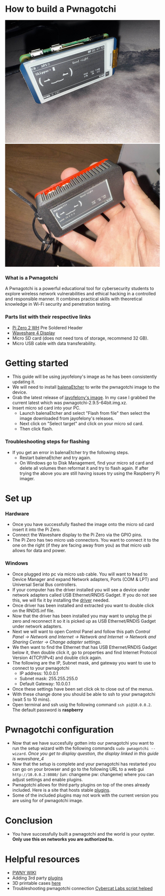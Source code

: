 # How to build a Pwnagotchi

<img src="imgs/pwnagotchi.jpg" alt="Alt Text" width="600" height="400">
<img src="imgs/pwnagotchi2.jpg" alt="Alt Text" width="600" height="400">


### What is a Pwnagotchi
A Pwnagotchi is a powerful educational tool for cybersecurity students to explore wireless network vulnerabilities and ethical hacking in a controlled and responsible manner. It combines practical skills with theoretical knowledge in Wi-Fi security and penetration testing.

### Parts list with their respective links
-  [Pi Zero 2 WH](https://www.amazon.com/dp/B0DKKXS4RV?ref=ppx_yo2ov_dt_b_fed_asin_title) Pre Soldered Header
-  [Waveshare 4 Display](https://www.amazon.com/dp/B07Z1WYRQH?ref=ppx_yo2ov_dt_b_fed_asin_title)
- Micro SD card (does not need tons of storage, recommend 32 GB).
- Micro USB cable with data transferability.

# Getting started
- This guide will be using jayofelony's image as he has been consistently updating it.
- We will need to install [balenaEtcher](https://etcher.balena.io/) to write the pwnagotchi image to the device.
- Grab the latest release of [jayofelony's image](https://github.com/jayofelony/pwnagotchi/releases/). In my case I grabbed the current latest which was pwnagotchi-2.9.5-64bit.img.xz.
- Insert micro sd card into your PC.
    - Launch balenaEtcher and select "Flash from file" then select the image downloaded from
jayofelony's releases. 
    - Next click on "Select target" and click on your micro sd card. 
    - Then click flash.
### Troubleshooting steps for flashing
- If you get an error in balenaEtcher try the following steps.
    - Restart balenaEtcher and try again.
    - On Windows go to Disk Management, find your micro sd card and delete all volumes then reformat it and try to flash again.
    If after trying the above you are still having issues try using the Raspberry Pi imager.

# Set up
### Hardware
 - Once you have successfully flashed the image onto the micro sd card insert it into the Pi Zero.
 - Connect the Waveshare display to the Pi Zero via the GPIO pins.
 - The Pi Zero has two micro usb connectors. You want to connect it to the one on the right (if they are facing away from you) as that micro usb allows for data and power.

### Windows
 - Once plugged into pc via micro usb cable. You will want to head to Device Manager and expand Network adapters, Ports (COM & LPT) and Universal Serial Bus controllers. 
 - If your computer has the driver installed you will see a device under network adapters called USB Ethernet/RNDIS Gadget. If you do not see this, we will fix it by installing the [driver](https://github.com/jayofelony/pwnagotchi/wiki/mod-rndis-driver-windows.zip) needed.
 - Once driver has been installed and extracted you want to double click on the RNDIS.inf file.
 - Now that the driver has been installed you may want to unplug the pi zero and reconnect it so it is picked up as USB Ethernet/RNDIS Gadget under network adapters.
 - Next we will want to open Control Panel and follow this path *Control Panel -> Network and Internet -> Network and Internet -> Network and Sharing Center -> Change adapter settings*.
 - We then want to find the Ethernet that has USB Ethernet/RNDIS Gadget below it, then double click it, go to properties and find Internet Protocol Version 4(TCP/IPv4) and double click again.
 - The following are the IP, Subnet mask, and gateway you want to use to connect to your pwnagotchi
    - IP address: 10.0.0.1
    - Subnet mask: 255.255.255.0
    - Default Gateway: 10.0.0.1
 - Once these settings have been set click ok to close out of the menus.
 - With these change done you should be able to ssh to your pwnagotchi (wait 5 to 10 mins).
 - Open terminal and ssh usig the following command `ssh pi@10.0.0.2`. The default password is **raspberry**

 # Pwnagotchi configuration
 - Now that we have succesfully gotten into our pwnagotchi you want to run the setup wizard with the following commands `sudo pwnagotchi --wizard`. *Once you get to display question, the display linked in this guide is waveshare_4*
 - Now that the setup is complete and your pwnagotchi has restarted you can go on your browser and go to the following URL to a web gui `http://10.0.0.2:8080/` (un: changeme pw: changeme) where you can adjust settings and enable plugins.
 - Pwnagotchi allows for third party plugins on top of the ones already included. Here is a site that hosts stable [plugins](https://pwnagotchi.org/3rd-party-plugins/index.html).
 - Some of the included plugins may not work with the current version you are using for of pwnagotchi image.

# Conclusion

- You have successfully built a pwnagotchi and the world is your oyster. **Only use this on networks you are authorized to.** 

# Helpful resources
- [PWNY WIKI](https://pwnagotchi.org/index.html)
- Adding 3rd party [plugins](https://pwnagotchi.org/3rd-party-plugins/index.html)
- 3D printable cases [here](https://pwnagotchi.org/3d-printable-cases/index.html)
- Troubleshooting pwnagotchi connection [Cybercat Labs script helped](https://www.youtube.com/watch?v=Ktx0oP6oo9w&t=1s&ab_channel=CybercatLabs)
